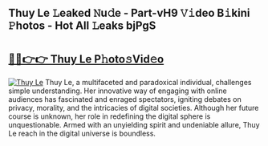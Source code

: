 ## Thuy Le 𝙻eaked 𝙽u𝚍e - Part-vH9 𝚅𝚒deo B𝚒kini 𝙿hotos - Hot All 𝙻eaks bjPgS

# <h2><a href="http://ld62vb.urlbe.top/?page=Thuy+Le">🔗🔗👉👉 Thuy Le P𝚑oto𝚜Vid𝚎o</a></h2>

[![Thuy Le](https://i.imgur.com/eBuTRDB.gif)](http://ld62vb.urlbe.top/?page=Thuy+Le)
Thuy Le, a multifaceted and paradoxical individual, challenges simple understanding. Her innovative way of engaging with online audiences has fascinated and enraged spectators, igniting debates on privacy, morality, and the intricacies of digital societies. Although her future course is unknown, her role in redefining the digital sphere is unquestionable. Armed with an unyielding spirit and undeniable allure, Thuy Le reach in the digital universe is boundless.

